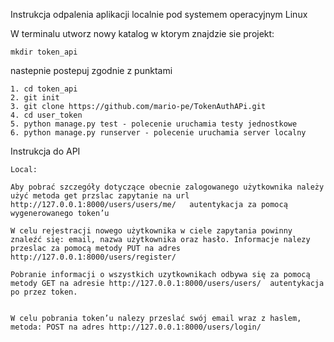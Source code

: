 ﻿Instrukcja odpalenia aplikacji localnie pod systemem operacyjnym Linux

W terminalu utworz nowy katalog w ktorym znajdzie sie projekt:

	mkdir token_api

nastepnie postepuj zgodnie z punktami

	1. cd token_api
	2. git init
	3. git clone https://github.com/mario-pe/TokenAuthAPi.git
	4. cd user_token 
	5. python manage.py test - polecenie uruchamia testy jednostkowe
	6. python manage.py runserver - polecenie uruchamia server localny

Instrukcja do API 

	Local:

	Aby pobrać szczegóły dotyczące obecnie zalogowanego użytkownika należy użyć metoda get przslac zapytanie na url  http://127.0.0.1:8000/users/users/me/   autentykacja za pomocą wygenerowanego token’u 
	
	W celu rejestracji nowego użytkownika w ciele zapytania powinny znaleźć się: email, nazwa użytkownika oraz hasło. Informacje nalezy przeslac za pomocą metody PUT na adres http://127.0.0.1:8000/users/register/
	
	Pobranie informacji o wszystkich uzytkownikach odbywa się za pomocą metody GET na adresie http://127.0.0.1:8000/users/users/  autentykacja po przez token.
	 

	W celu pobrania token’u nalezy przeslać swój email wraz z haslem, metoda: POST na adres http://127.0.0.1:8000/users/login/ 
